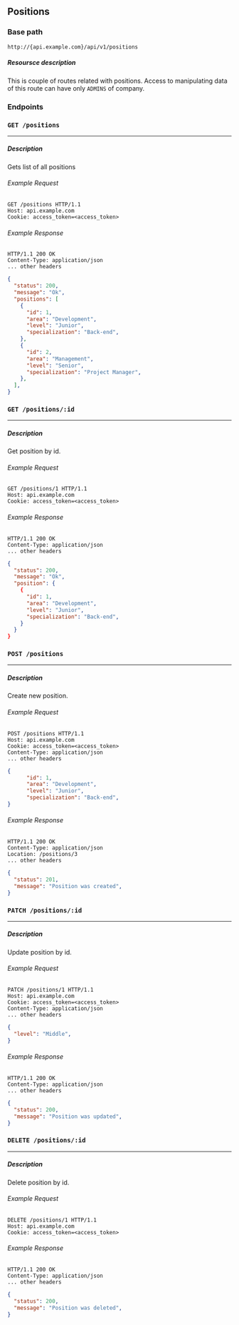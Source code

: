 ## Positions

### Base path

```plaintext
http://{api.example.com}/api/v1/positions
```

##### Resoursce description

This is couple of routes related with positions. Access to manipulating data of this route can have only `ADMINS` of company.

### Endpoints

### `GET /positions`

------------------------------------------------------------------

##### Description

Gets list of all positions

###### Example Request

```http
GET /positions HTTP/1.1
Host: api.example.com
Cookie: access_token=<access_token>
```

###### Example Response

```http
HTTP/1.1 200 OK
Content-Type: application/json
... other headers
```
```json
{
  "status": 200,
  "message": "Ok",
  "positions": [
    {
      "id": 1,
      "area": "Development",
      "level": "Junior",
      "specialization": "Back-end",
    },
    {
      "id": 2,
      "area": "Management",
      "level": "Senior",
      "specialization": "Project Manager",
    },
  ],
}
```

### `GET /positions/:id`
------------------------------------------------------------------

##### Description

Get position by id.

###### Example Request

```http
GET /positions/1 HTTP/1.1
Host: api.example.com
Cookie: access_token=<access_token>
```

###### Example Response

```http
HTTP/1.1 200 OK
Content-Type: application/json
... other headers
```
```json
{
  "status": 200,
  "message": "Ok",
  "position": {
    {
      "id": 1,
      "area": "Development",
      "level": "Junior",
      "specialization": "Back-end",
    }
  }
}
```

### `POST /positions`
------------------------------------------------------------------

##### Description

Create new position.

###### Example Request

```http
POST /positions HTTP/1.1
Host: api.example.com
Cookie: access_token=<access_token>
Content-Type: application/json
... other headers
```
```json
{
      "id": 1,
      "area": "Development",
      "level": "Junior",
      "specialization": "Back-end",
}
```

###### Example Response

```http
HTTP/1.1 200 OK
Content-Type: application/json
Location: /positions/3
... other headers
```
```json
{
  "status": 201,
  "message": "Position was created",
}
```

### `PATCH /positions/:id`

------------------------------------------------------------------

##### Description

Update position by id.

###### Example Request

```http
PATCH /positions/1 HTTP/1.1
Host: api.example.com
Cookie: access_token=<access_token>
Content-Type: application/json
... other headers
```
```json
{
  "level": "Middle",
}
```

###### Example Response

```http
HTTP/1.1 200 OK
Content-Type: application/json
... other headers
```
```json
{
  "status": 200,
  "message": "Position was updated",
}
```

### `DELETE /positions/:id`
------------------------------------------------------------------

##### Description

Delete position by id.

###### Example Request

```http
DELETE /positions/1 HTTP/1.1
Host: api.example.com
Cookie: access_token=<access_token>
```

###### Example Response

```http
HTTP/1.1 200 OK
Content-Type: application/json
... other headers
```
```json
{
  "status": 200,
  "message": "Position was deleted",
}
```